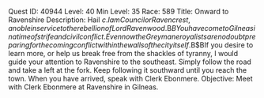 Quest ID: 40944
Level: 40
Min Level: 35
Race: 589
Title: Onward to Ravenshire
Description: Hail $c. I am Councilor Ravencrest, a noble in service to the rebellion of Lord Ravenwood.$B$BYou have come to Gilneas in a time of strife and civil conflict. Even now the Greymane royalists are no doubt preparing for the coming conflict within the walls of the city itself.$B$BIf you desire to learn more, or help us break free from the shackles of tyranny, I would guide your attention to Ravenshire to the southeast. Simply follow the road and take a left at the fork. Keep following it southward until you reach the town. When you have arrived, speak with Clerk Ebonmere.
Objective: Meet with Clerk Ebonmere at Ravenshire in Gilneas.
